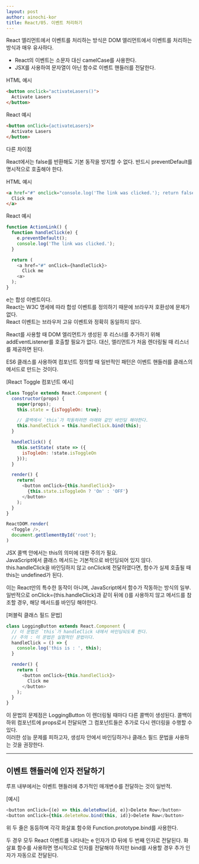 ```yaml
---
layout: post
author: ainochi-kor
title: React/05. 이벤트 처리하기
---
```

React 엘리먼트에서 이벤트를 처리하는 방식은 DOM 엘리먼트에서 이벤트를 처리하는 방식과 매우 유사하다.

- React의 이벤트는 소문자 대신 camelCase를 사용한다.
- JSX를 사용하여 문자열이 아닌 함수로 이벤트 핸들러를 전달한다.

HTML 예시

``` html
<button onclick="activateLasers()">
  Activate Lasers
</button>
```

React 예시

``` html
<button onClick={activateLasers}>
  Activate Lasers
</button>
```

다른 차이점

React에서는 false를 반환해도 기본 동작을 방지할 수 없다. 반드시 preventDefault를 명시적으로 호출해야 한다. 

HTML 예시

``` html
<a href="#" onclick="console.log('The link was clicked.'); return false">
  Click me
</a>
```

React 예시

``` js
function ActionLink() {
  function handleClick(e) {
    e.preventDefault();
    console.log('The link was clicked.');
  }

  return (
    <a href="#" onClick={handleClick}>
      Click me
    <a>
  );
}
```

e는 합성 이벤트이다.  
React는 W3C 명세에 따라 합성 이벤트를 정의하기 때문에 브라우저 호환성에 문제가 없다.  
React 이벤트는 브라우저 고유 이벤트와 정확히 동일하지 않다.  
  
React를 사용할 때 DOM 엘리먼트가 생성된 후 리스너를 추가하기 위해 addEventListener를 호출할 필요가 없다. 대신, 엘리먼트가 처음 렌더링될 때 리스너를 제공하면 된다.  
  
ES6 클래스를 사용하여 컴포넌트 정의할 때 일반적인 패턴은 이벤트 핸들러를 클래스의 메서드로 만드는 것이다.

[React Toggle 컴포넌트 예시]

``` js
class Toggle extends React.Component {
  constructor(props) {
    super(props);
    this.state = {isToggleOn: true};

    // 콜백에서 `this`가 작동하려면 아래와 같인 바인딩 해야한다.
    this.handleClick = this.handleClick.bind(this);
  }

  handleClick() {
    this.setState( state => ({
      isTogleOn: !state.isToggleOn
    }));
  }

  render() {
    return(
      <button onClick={this.handleClick}>
        {this.state.isToggleOn ? 'On' : 'OFF'}
      </button>
    );
  }
}

ReactDOM.render(
  <Toggle />,
  document.getElementById('root');
)
```

JSX 콜백 안에서는 this의 의미에 대한 주의가 필요.  
JavaScript에서 클래스 메서드는 기본적으로 바인딩되어 있지 않다.  
this.handleClick을 바인딩하지 않고 onClick에 전달하였다면, 함수가 실제 호출될 때 this는 undefined가 된다.  
  
이는 React만의 특수한 동작이 아니며, JavaScript에서 함수가 작동하는 방식의 일부. 일반적으로 onClick={this.handleClick}과 같이 뒤에 ()를 사용하지 않고 메서드를 참조할 경우, 해당 메서드를 바인딩 해야한다.  
  
[퍼블릭 클래스 필드 문법]

``` js
class LoggingButton extends React.Component {
  // 이 문법은 `this`가 handleClick 내에서 바인딩되도록 한다.
  // 주의 : 이 문법은 실험적인 문법이다.
  handleClick = () => {
    console.log('this is : ', this);
  }

  render() {
    return (
      <button onClick={this.handleClick}>
        Click me
      </button>
    );
  }
}
```

이 문법의 문제점은 LoggingButton 이 렌더링될 때마다 다른 콜백이 생성된다. 콜백이 하위 컴포넌트에 props로서 전달되면 그 컴포넌트들은 추가로 다시 렌더링을 수행할 수 있다.  
이러한 성능 문제를 피하고자, 생성자 안에서 바인딩하거나 클래스 필드 문법을 사용하는 것을 권장한다.

---

## **이벤트 핸들러에 인자 전달하기**

루프 내부에서는 이벤트 핸들러에 추가적인 매개변수를 전달하는 것이 일반적.

[예시]

``` js
<button onClick={(e) => this.deleteRow(id, e)}>Delete Row</button>
<button onClick={this.deleteRow.bind(this, id)}>Delete Row</button>
```

위 두 줄은 동등하며 각각 화살표 함수와 Function.prototype.bind를 사용한다.

두 경우 모두 React 이벤트를 나타내는 e 인자가 ID 뒤에 두 번째 인자로 전달된다. 화살표 함수를 사용하면 명시적으로 인자를 전달해야 하지만 bind를 사용할 경우 추가 인자가 자동으로 전달된다.